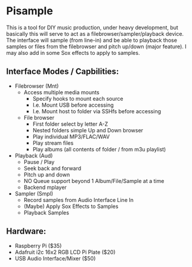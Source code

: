Pisample
========
This is a tool for DIY music production, under heavy development, but basically this will serve to act as a filebrowser/sampler/playback device. The interface will sample (from line-in) and be able to playback those samples or files from the filebrowser and pitch up/down (major feature). I may also add in some Sox effects to apply to samples.

Interface Modes / Capbilities:
------------------------------
- Filebrowser (Mnt)
    * Access multiple media mounts
        - Specify hooks to mount each source
        - I.e. Mount USB before accessing
        - I.e. Mount host to folder via SSHfs before accessing
    * File browser 
        - First folder select by letter A-Z
        - Nested folders simple Up and Down browser
        - Play individual MP3/FLAC/WAV
        - Play stream files
        - Play albums (all contents of folder / from m3u playlist)
- Playback (Aud)
    * Pause / Play
    * Seek back and forward
    * Pitch up and down
    * NO Queue support beyond 1 Album/File/Sample at a time
    * Backend mplayer
- Sampler (Smpl)
    * Record samples from Audio Interface Line In
    * (Maybe) Apply Sox Effects to Samples
    * Playback Samples

Hardware:
---------
- Raspberry Pi ($35)
- Adafruit i2c 16x2 RGB LCD Pi Plate ($20)
- USB Audio Interface/Mixer ($50)
